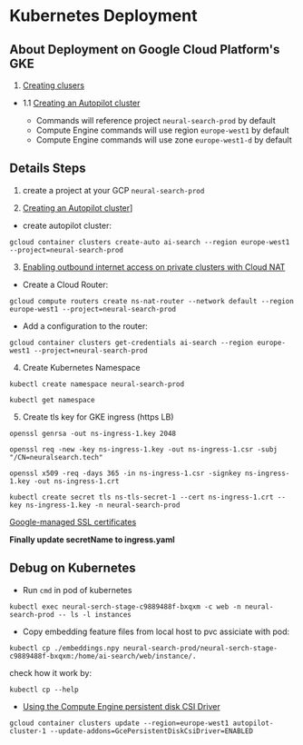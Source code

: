 # Kubernetes  Deployment 

## About Deployment on Google Cloud Platform's GKE

1. [Creating clusers](https://cloud.google.com/kubernetes-engine/docs/how-to/creating-a-zonal-cluster)

- 1.1 [Creating an Autopilot cluster](https://cloud.google.com/kubernetes-engine/docs/how-to/creating-a-zonal-cluster)

  * Commands will reference project `neural-search-prod` by default
  * Compute Engine commands will use region `europe-west1` by default
  * Compute Engine commands will use zone `europe-west1-d` by default

## Details Steps

1. create a project at your GCP `neural-search-prod`

2. [Creating an Autopilot cluster](https://cloud.google.com/kubernetes-engine/docs/how-to/creating-a-zonal-cluster)]

  * create autopilot cluster:

  `gcloud container clusters create-auto ai-search --region europe-west1 --project=neural-search-prod`

3. [Enabling outbound internet access on private clusters with Cloud NAT](https://cloud.google.com/kubernetes-engine/docs/how-to/creating-an-autopilot-cluster#enabling_outbound_internet_access_on_private_clusters_with)

  * Create a Cloud Router:

  `gcloud compute routers create ns-nat-router --network default --region europe-west1 --project=neural-search-prod`

  * Add a configuration to the router:

  `gcloud container clusters get-credentials ai-search --region europe-west1 --project=neural-search-prod`

4. Create Kubernetes Namespace

  `kubectl create namespace neural-search-prod`

  `kubectl get namespace`

5. Create tls key for GKE ingress (https LB)

`openssl genrsa -out ns-ingress-1.key 2048`

`openssl req -new -key ns-ingress-1.key -out ns-ingress-1.csr -subj "/CN=neuralsearch.tech"`

`openssl x509 -req -days 365 -in ns-ingress-1.csr -signkey ns-ingress-1.key -out ns-ingress-1.crt`

`kubectl create secret tls ns-tls-secret-1 --cert ns-ingress-1.crt --key ns-ingress-1.key -n neural-search-prod`

[Google-managed SSL certificates](https://cloud.google.com/kubernetes-engine/docs/how-to/managed-certs)

**Finally update secretName to ingress.yaml**

## Debug on Kubernetes 

* Run `cmd` in pod of kubernetes

`kubectl exec neural-serch-stage-c9889488f-bxqxm -c web -n neural-search-prod -- ls -l instances`

* Copy embedding feature files from local host to pvc assiciate with pod:

`kubectl cp ./embeddings.npy neural-search-prod/neural-serch-stage-c9889488f-bxqxm:/home/ai-search/web/instance/.`

check how it work by:

`kubectl cp --help`

* [Using the Compute Engine persistent disk CSI Driver ](http://cloud.go888ogle.com.fqhub.com/kubernetes-engine/docs/how-to/persistent-volumes/gce-pd-csi-driver)

`gcloud container clusters update --region=europe-west1 autopilot-cluster-1 --update-addons=GcePersistentDiskCsiDriver=ENABLED`
